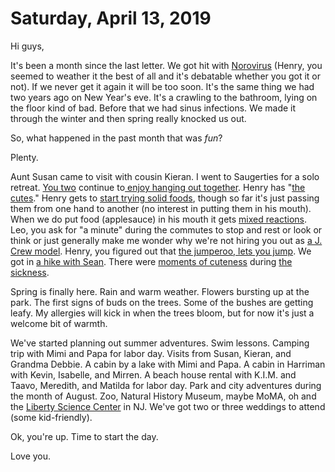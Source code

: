# Saturday, April 13, 2019

Hi guys, 

It's been a month since the last letter. We got hit with [Norovirus](https://en.wikipedia.org/wiki/Norovirus) (Henry, you seemed to weather it the best of all and it's debatable whether you got it or not). If we never get it again it will be too soon. It's the same thing we had two years ago on New Year's eve. It's a crawling to the bathroom, lying on the floor kind of bad. Before that we had sinus infections. We made it through the winter and then spring really knocked us out. 

So, what happened in the past month that was _fun_? 

Plenty. 

Aunt Susan came to visit with cousin Kieran. I went to Saugerties for a solo retreat. [You two](https://www.instagram.com/p/BvsCNJZnH1KMXoU7r6esXrxYjt0dxkxfiaZErc0/) continue to[ enjoy hanging out together](https://www.instagram.com/p/BvaTPloH2zDLLQTK6p32x-k8a9tk9YG4eUBu_w0/). Henry has "[the](https://www.instagram.com/p/BvjWB2nnVojkTdyfZI4fzKBEX6PAVNcFs9NFjo0/) [cutes](https://www.instagram.com/p/BvcOf1tnahp6WTL_UOYpU5n4UKj5-i7B692MhU0/)." Henry gets to [start trying solid foods](https://www.instagram.com/p/Bvl0NyMnF0MdJ5IMkz8wQX6CoBbBdYhiBtE_t00/), though so far it's just passing them from one hand to another (no interest in putting them in his mouth). When we do put food (applesauce) in his mouth it gets [mixed reactions](https://www.instagram.com/p/BwKPdlxppRLKrWOt-fC7pZyZLjBpJc2RRW3q3M0/). Leo, you ask for "a minute" during the commutes to stop and rest or look or think or just generally make me wonder why we're not hiring you out as [a J. Crew model](https://www.instagram.com/p/Bvl0bKnnHbv2mlerK3luQct5urqFnvRvvFU4V00/). Henry, you figured out that [the jumperoo, lets you jump](https://www.instagram.com/p/Bvw8uR9HQxYJF3t4zQypqTtXvpJpIy6w2iS0EY0/). We got in [a hike with Sean](https://www.instagram.com/p/Bv1hNUQnlUO3VjfirdoyXWyBvRLOPIgWo0SOcg0/). There were [moments of cuteness](https://www.instagram.com/p/BwF6S0npSwuXlDgAkNeow6ua70RuQVDzJiKNHA0/) during [the sickness](https://www.instagram.com/p/BwANugZHtCCUFNuK25E5f1Qnu51n7lCrSze6aU0/).

Spring is finally here. Rain and warm weather. Flowers bursting up at the park. The first signs of buds on the trees. Some of the bushes are getting leafy. My allergies will kick in when the trees bloom, but for now it's just a welcome bit of warmth. 

We've started planning out summer adventures. Swim lessons. Camping trip with Mimi and Papa for labor day. Visits from Susan, Kieran, and Grandma Debbie. A cabin by a lake with Mimi and Papa. A cabin in Harriman with Kevin, Isabelle, and Mirren. A beach house rental with K.I.M. and Taavo, Meredith, and Matilda for labor day. Park and city adventures during the month of August. Zoo, Natural History Museum, maybe MoMA, oh and the [Liberty Science Center](https://lsc.org/) in NJ. We've got two or three weddings to attend (some kid-friendly).

Ok, you're up. Time to start the day.

Love you.


